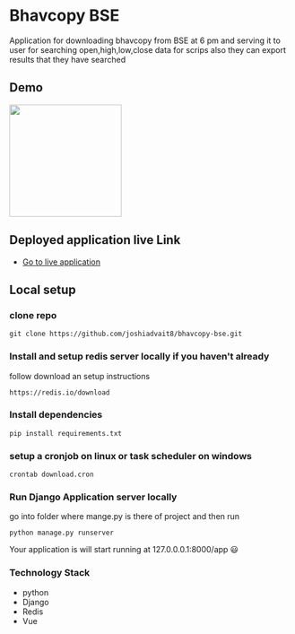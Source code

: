 # Bhavcopy BSE
Application for downloading bhavcopy from BSE at 6 pm and serving it to user for searching open,high,low,close data for scrips also they can export results that they have searched


## Demo

  <img width="200" src=demo.gif>

## Deployed application live Link
- [Go to live application ](http://3.143.224.198:8000/app/)


## Local setup

### clone repo
```
git clone https://github.com/joshiadvait8/bhavcopy-bse.git
```

### Install and setup redis server locally if you haven't already
follow download an setup instructions
```
https://redis.io/download
```

### Install dependencies
```
pip install requirements.txt
```

### setup a cronjob on linux or task scheduler on windows
```
crontab download.cron
```
### Run Django Application server locally
go into folder where mange.py is there of project and then run
```
python manage.py runserver
```
Your application is will start running at 127.0.0.0.1:8000/app
:smiley:

### Technology Stack
  - python
  - Django
  - Redis
  - Vue
